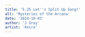 ```yaml
---
title: '5.25 Let''s Split Up Gang!'
alt: 'Mysteries of the Arcana'
date: '2024-10-03'
author: 'J Gray'
artist: 'Keira'
---
```

